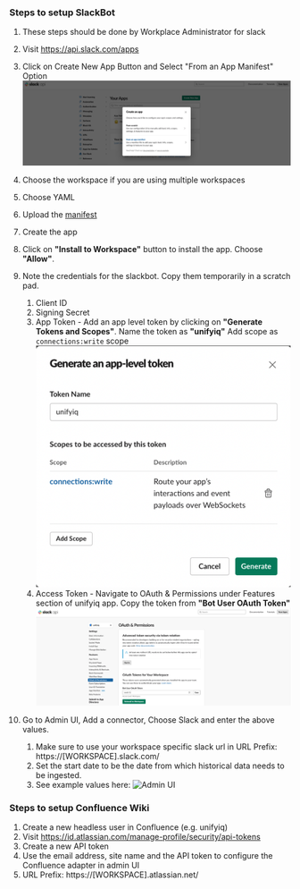 ### Steps to setup SlackBot

1. These steps should be done by Workplace Administrator for slack
2. Visit https://api.slack.com/apps
3. Click on Create New App Button and Select "From an App Manifest"
   Option ![Create Slack Bot](/resources/images/slack_bot_create.png)
4. Choose the workspace if you are using multiple workspaces
5. Choose YAML
6. Upload the [manifest](unifyiq.yaml)
7. Create the app
8. Click on **"Install to Workspace"** button to install the app. Choose **"Allow"**. 
9. Note the credentials for the slackbot. Copy them temporarily in a scratch pad. 
    1. Client ID
    2. Signing Secret
    3. App Token - Add an app level token by clicking on **"Generate Tokens and Scopes"**.
       Name the token as **"unifyiq"**
       Add scope as `connections:write` scope
       <br>![App Token](/resources/images/app_token.png)<br>
    5. Access Token - Navigate to OAuth & Permissions under Features section of unifyiq app. Copy the token from **"Bot
       User OAuth Token"** ![Bot Auth Token](/resources/images/auth_token.png)
   
10. Go to Admin UI, Add a connector, Choose Slack and enter the above values.
      1. Make sure to use your workspace specific slack url in URL Prefix: https://[WORKSPACE].slack.com/
      2. Set the start date to be the date from which historical data needs to be ingested.
      3. See example values here:
      ![Admin UI](/resources/images/setup_setup_image.png)


### Steps to setup Confluence Wiki
1. Create a new headless user in Confluence (e.g. unifyiq)
2. Visit https://id.atlassian.com/manage-profile/security/api-tokens
3. Create a new API token
4. Use the email address, site name and the API token to configure the Confluence adapter in admin UI
5. URL Prefix: https://[WORKSPACE].atlassian.net/

